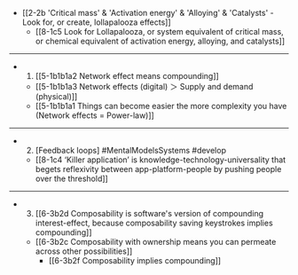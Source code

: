 - [[2-2b 'Critical mass' & 'Activation energy' & 'Alloying' & 'Catalysts' - Look for, or create, lollapalooza effects]]
  - [[8-1c5 Look for Lollapalooza, or system equivalent of critical mass, or chemical equivalent of activation energy, alloying, and catalysts]]
---
- 1. [[5-1b1b1a2 Network effect means compounding]]
  - [[5-1b1b1a3 Network effects (digital) ＞ Supply and demand (physical)]]
  - [[5-1b1b1a1 Things can become easier the more complexity you have (Network effects = Power-law)]]
---
- 2. [Feedback loops] #MentalModelsSystems #develop
  - [[8-1c4 ‘Killer application’ is knowledge-technology-universality that begets reflexivity between app-platform-people by pushing people over the threshold]]
---
- 3. [[6-3b2d Composability is software's version of compounding interest-effect, because composability saving keystrokes implies compounding]]
  - [[6-3b2c Composability with ownership means you can permeate across other possibilities]]
    - [[6-3b2f Composability implies compounding]]